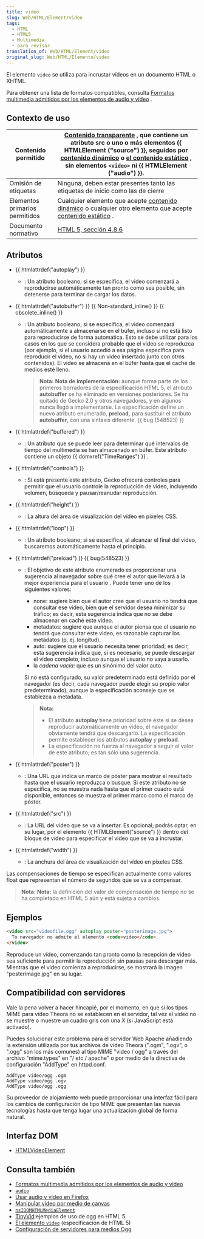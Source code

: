 ```yaml
---
title: video
slug: Web/HTML/Element/video
tags:
  - HTML
  - HTML5
  - Multimedia
  - para_revisar
translation_of: Web/HTML/Element/video
original_slug: Web/HTML/Elemento/video
---
```

El elemento `video` se utiliza para incrustar vídeos en un documento HTML o XHTML.

Para obtener una lista de formatos compatibles, consulta [Formatos multimedia admitidos por los elementos de audio y vídeo](/es/Formatos_multimedia_admitidos_por_los_elementos_de_video_y_audio) .

## Contexto de uso

| Contenido permitido            | [Contenido transparente](/en/HTML/Content_categories#transparent_content) , que contiene un atributo **src** o uno o más elementos {{ HTMLElement ("source") }}, seguidos por [contenido dinámico](/en/HTML/Content_categories#flow_content) o [el contenido estático](/en/HTML/Content_categories#phrasing_content) , sin elementos `<video>` ni {{ HTMLElement ("audio") }}. |
| ------------------------------ | ---------------------------------------------------------------------------------------------------------------------------------------------------------------------------------------------------------------------------------------------------------------------------------------------------------------------------------------------------------------------------------------------------------------------------------------------------------------------------------------------------------------------------------------- |
| Omisión de etiquetas           | Ninguna, deben estar presentes tanto las etiquetas de inicio como las de cierre                                                                                                                                                                                                                                                                                                                                                                                                                                                          |
| Elementos primarios permitidos | Cualquier elemento que acepte [contenido dinámico](/en/HTML/Content_categories#flow_content) o cualquier otro elemento que acepte [contenido estático](/en/HTML/Content_categories#phrasing_content) .                                                                                                                                                                                                                                           |
| Documento normativo            | [HTML 5, sección 4.8.6](http://www.w3.org/TR/html5/video.html#video)                                                                                                                                                                                                                                                                                                                                                                                                                                                                     |

## Atributos

- {{ htmlattrdef("autoplay") }}
  - : Un atributo booleano; si se especifica, el video comenzará a reproducirse automáticamente tan pronto como sea posible, sin detenerse para terminar de cargar los datos.
- {{ htmlattrdef("autobuffer") }} {{ Non-standard_inline() }} {{ obsolete_inline() }}

  - : Un atributo booleano; si se especifica, el video comenzará automáticamente a almacenarse en el búfer, incluso si no está listo para reproducirse de forma automática. Esto se debe utilizar para los casos en los que se considera probable que el video se reproduzca (por ejemplo, si el usuario accedió a esa página específica para reproducir el video, no si hay un video insertado junto con otros contenidos). El video se almacena en el búfer hasta que el caché de medios esté lleno.

    > **Nota:** **Nota de implementación:** aunque forma parte de los primeros borradores de la especificación HTML 5, el atributo **autobuffer** se ha eliminado en versiones posteriores. Se ha quitado de Gecko 2.0 y otros navegadores, y en algunos nunca llegó a implementarse. La especificación define un nuevo atributo enumerado, **preload,** para sustituir el atributo **autobuffer,** con una sintaxis diferente. {{ bug (548523) }}

- {{ htmlattrdef("buffered") }}
  - : Un atributo que se puede leer para determinar qué intervalos de tiempo del multimedia se han almacenado en búfer. Este atributo contiene un objeto {{ domxref("TimeRanges") }} .
- {{ htmlattrdef("controls") }}
  - : Si está presente este atributo, Gecko ofrecerá controles para permitir que el usuario controle la reproducción de video, incluyendo volumen, búsqueda y pausar/reanudar reproducción.
- {{ htmlattrdef("height") }}
  - : La altura del área de visualización del vídeo en píxeles CSS.
- {{ htmlattrdef("loop") }}
  - : Un atributo booleano; si se especifica, al alcanzar el final del video, buscaremos automáticamente hasta el principio.
- {{ htmlattrdef("preload") }} {{ bug(548523) }}

  - : El objetivo de este atributo enumerado es proporcionar una sugerencia al navegador sobre qué cree el autor que llevará a la mejor experiencia para el usuario . Puede tener uno de los siguientes valores:

    - none: sugiere bien que el autor cree que el usuario no tendrá que consultar ese video, bien que el servidor desea minimizar su tráfico; es decir, esta sugerencia indica que no se debe almacenar en caché este video.
    - metadatos: sugiere que aunque el autor piensa que el usuario no tendrá que consultar este video, es razonable capturar los metadatos (p. ej. longitud).
    - auto: sugiere que el usuario necesita tener prioridad; es decir, esta sugerencia indica que, si es necesario, se puede descargar el video completo, incluso aunque el usuario no vaya a usarlo.
    - la _cadena vacía:_ que es un sinónimo del valor auto.

    Si no está configurado, su valor predeterminado está definido por el navegador (es decir, cada navegador puede elegir su propio valor predeterminado), aunque la especificación aconseje que se establezca a metadata.

    > **Nota:**
    >
    > - El atributo **autoplay** tiene prioridad sobre éste si se desea reproducir automáticamente un video, el navegador obviamente tendrá que descargarlo. La especificación permite establecer los atributos **autoplay** y **preload**.
    > - La especificación no fuerza al navegador a seguir el valor de este atributo; es tan sólo una sugerencia.

- {{ htmlattrdef("poster") }}
  - : Una URL que indica un marco de póster para mostrar el resultado hasta que el usuario reproduzca o busque. Si este atributo no se especifica, no se muestra nada hasta que el primer cuadro está disponible, entonces se muestra el primer marco como el marco de póster.
- {{ htmlattrdef("src") }}
  - : La URL del vídeo que se va a insertar. Es opcional; podrás optar, en su lugar, por el elemento {{ HTMLElement("source") }} dentro del bloque de vídeo para especificar el video que se va a incrustar.
- {{ htmlattrdef("width") }}
  - : La anchura del área de visualización del vídeo en píxeles CSS.

Las compensaciones de tiempo se especifican actualmente como valores float que representan el número de segundos que se va a compensar.

> **Nota:** **Nota:** la definición del valor de compensación de tiempo no se ha completado en HTML 5 aún y está sujeta a cambios.

## Ejemplos

```html
<video src="videofile.ogg" autoplay poster="posterimage.jpg">
  Tu navegador no admite el elemento <code>video</code>.
</video>
```

Reproduce un vídeo, comenzando tan pronto como la recepción de video sea suficiente para permitir la reproducción sin pausas para descargar más. Mientras que el video comienza a reproducirse, se mostrará la imagen "posterimage.jpg" en su lugar.

## Compatibilidad con servidores

Vale la pena volver a hacer hincapié, por el momento, en que si los tipos MIME para vídeo Theora no se establecen en el servidor, tal vez el vídeo no se muestre o muestre un cuadro gris con una X (si JavaScript está activado).

Puedes solucionar este problema para el servidor Web Apache añadiendo la extensión utilizada por tus archivos de vídeo Theora (".ogm", ".ogv", o ".ogg" son los más comunes) al tipo MIME "video / ogg" a través del archivo "mime.types" en "/ etc / apache" o por medio de la directiva de configuración "AddType" en httpd.conf.

```
AddType video/ogg .ogm
AddType video/ogg .ogv
AddType video/ogg .ogg
```

Su proveedor de alojamiento web puede proporcionar una interfaz fácil para los cambios de configuración de tipo MIME que presentan las nuevas tecnologías hasta que tenga lugar una actualización global de forma natural.

## Interfaz DOM

- [HTMLVideoElement](/en/DOM/HTMLVideoElement)

## Consulta también

- [Formatos multimedia admitidos por los elementos de audio y video](/es/Formatos_multimedia_admitidos_por_los_elementos_de_video_y_audio)
- [`audio`](/es/HTML/Elemento/Audio)
- [Usar audio y vídeo en Firefox](/Es/Usar_audio_y_vídeo_en_Firefox)
- [Manipular vídeo por medio de canvas](/En/Manipulating_video_using_canvas)
- [`nsIDOMHTMLMediaElement`](/En/XPCOM_Interface_Reference/NsIDOMHTMLMediaElement)
- [TinyVid](http://tinyvid.tv/):ejemplos de uso de ogg en HTML 5.
- [El elemento `video`](http://www.whatwg.org/specs/web-apps/current-work/#video) (especificación de HTML 5)
- [Configuración de servidores para medios Ogg](/en/Configuring_servers_for_Ogg_media)
